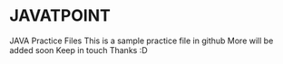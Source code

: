 # JAVATPOINT
JAVA Practice Files
This is a sample practice file in github
More will be added soon
Keep in touch
Thanks :D
